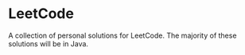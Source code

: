 # LeetCode
A collection of personal solutions for LeetCode.
The majority of these solutions will be in Java.
